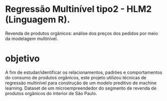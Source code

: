 # Regressão Multinível tipo2 - HLM2 (Linguagem R). 
Revenda de produtos orgânicos: análise dos preços dos pedidos por meio da modelagem multinível.
# objetivo
A fim de estudar/identificar os relacionamentos, padrões e comportamentos do consumo de produtos orgânicos, este projeto utilizou técnicas de regressão multinível para construção de um modelo preditivo de machine learning.
Dataset de um microempreendedor do segmento de revenda de produtos orgânicos do interior de São Paulo.

